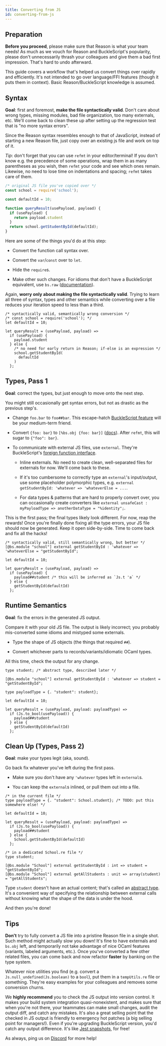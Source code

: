 ```yaml
---
title: Converting from JS
id: converting-from-js
---
```


Preparation
-------

**Before you proceed**, please make sure that Reason is what your team needs! As much as we vouch for Reason and BuckleScript's popularity, please don't unnecessarily thrash your colleagues and give them a bad first impression. That's hard to undo afterward.

This guide covers a workflow that's helped us convert things over rapidly and efficiently. It's not intended to go over language/FFI features (though it puts them in context). Basic Reason/BuckleScript knowledge is assumed.

Syntax
-------

**Goal**: first and foremost, **make the file syntactically valid**. Don't care about wrong types, missing modules, bad file organization, too many externals, etc. We'll come back to clean these up after setting up the regression test that is "no more syntax errors".

Since the Reason syntax resembles enough to that of JavaScript, instead of starting a new Reason file, just copy over an existing js file and work on top of it.

*Tip*: don't forget that you can use `refmt` in your editor/terminal! If you don't know e.g. the precedence of some operations, wrap them in as many parentheses as you wish, then `refmt` your code and see which ones remain. Likewise, no need to lose time on indentations and spacing; `refmt` takes care of them.

```js
/* original JS file you've copied over */
const school = require('school');

const defaultId = 10;

function queryResult(usePayload, payload) {
  if (usePayload) {
    return payload.student
  }
  return school.getStudentById(defaultId);
}
```

Here are some of the things you'd do at this step:

- Convert the function call syntax over.

- Convert the `var`/`const` over to `let`.

- Hide the `require`s.

- Make other such changes. For idioms that don't have a BuckleScript equivalent, use `bs.raw` ([documentation](https://bucklescript.github.io/docs/en/embed-raw-javascript.html)).

Again, **worry only about making the file syntactically valid**. Trying to learn all three of syntax, types and other semantics while converting over a file reduces your iteration speed to less than a third.

```reason
/* syntactically valid, semantically wrong conversion */
/* const school = require('school'); */
let defaultId = 10;

let queryResult = (usePayload, payload) =>
  if (usePayload) {
    payload.student
  } else {
    /* no need for early return in Reason; if-else is an expression */
    school.getStudentById(
      defaultId
    )
  };
```

Types, Pass 1
-------

**Goal**: correct the types, but just enough to move onto the next step.

You might still occasionally get syntax errors, but not as drastic as the previous step's.

- Change `foo.bar` to `foo##bar`. This escape-hatch [BuckleScript feature](https://bucklescript.github.io/docs/en/object.html#object-as-record) will be your medium-term friend.

- Convert `{foo: bar}` to `[%bs.obj {foo: bar}]` ([docs](https://bucklescript.github.io/docs/en/object.html#creation)). After `refmt`, this will sugar to `{"foo": bar}`.

- To communicate with external JS files, use `external`. They're BuckleScript's [foreign function interface](https://bucklescript.github.io/docs/en/intro-to-external.html).

  - Inline externals. No need to create clean, well-separated files for externals for now. We'll come back to these.

  - If it's too cumbersome to correctly type an `external`'s input/output, use some placeholder polymorphic types, e.g. `external getStudentById: 'whatever => 'whateverElse = ...`.

  - For data types & patterns that are hard to properly convert over, you can occasionally create converters like `external unsafeCast : myPayloadType => anotherDataType = "%identity";`.

This is the first pass; the final types likely look different. For now, reap the rewards! Once you're finally done fixing all the type errors, your JS file should now be generated. Keep it open side-by-side. Time to come back and fix all the hacks!

```reason
/* syntactically valid, still semantically wrong, but better */
[@bs.module "school"] external getStudentById : 'whatever => 'whateverElse = "getStudentById";

let defaultId = 10;

let queryResult = (usePayload, payload) =>
  if (usePayload) {
    payload##student /* this will be inferred as `Js.t 'a` */
  } else {
    getStudentById(defaultId)
  };
```

Runtime Semantics
-------

**Goal**: fix the errors in the generated JS output.

Compare it with your old JS file. The output is likely incorrect; you probably mis-converted some idioms and mistyped some externals.

- Type the shape of JS objects (the things that required `##`).

- Convert whichever parts to records/variants/idiomatic OCaml types.

All this time, check the output for any change.

```reason
type student; /* abstract type, described later */

[@bs.module "school"] external getStudentById : 'whatever => student = "getStudentById";

type payloadType = {. "student": student};

let defaultId = 10;

let queryResult = (usePayload, payload: payloadType) =>
  if (Js.to_bool(usePayload)) {
    payload##student
  } else {
    getStudentById(defaultId)
  };
```

Clean Up (Types, Pass 2)
-------

**Goal**: make your types legit (aka, sound).

Go back fix whatever you've left during the first pass.

- Make sure you don't have any `'whatever` types left in `external`s.

- You can keep the `external`s inlined, or pull them out into a file.


```reason
/* in the current file */
type payloadType = {. "student": School.student}; /* TODO: put this somewhere else! */

let defaultId = 10;

let queryResult = (usePayload, payload: payloadType) =>
  if (Js.to_bool(usePayload)) {
    payload##student
  } else {
    School.getStudentById(defaultId)
  };
```

```reason
/* in a dedicated School.re file */
type student;

[@bs.module "School"] external getStudentById : int => student = "getStudentById";
[@bs.module "School"] external getAllStudents : unit => array(student) = "getAllStudents";
```

Type `student` doesn't have an actual content; that's called an [abstract type](/guide/language/module#signatures). It's a convenient way of specifying the relationship between external calls without knowing what the shape of the data is under the hood.

And then you're done!

Tips
-------

**Don't** try to fully convert a JS file into a pristine Reason file in a single shot. Such method might actually slow you down! It's fine to have externals and `bs.obj` left, and temporarily not take advantage of nice OCaml features (variants, labeled arguments, etc.). Once you've converted a few other related files, you can come back and now refactor **faster** by banking on the type system.

Whatever nice utilities you find (e.g. convert a `Js.null_undefined(Js.boolean)` to a `bool`), put them in a `tempUtils.re` file or something. They're easy examples for your colleagues and removes some conversion churns.

We **highly recommend** you to check the JS output into version control. It makes your build system integration quasi-nonexistent, and makes sure that when you're not there, your teammates can make small changes, audit the output diff, and catch any mistakes. It's also a great selling point that the checked in JS output is friendly to emergency hot patches (a big selling point for managers!). Even if you're upgrading BuckleScript version, you'd catch any output difference. It's like [Jest snapshots](https://facebook.github.io/jest/docs/snapshot-testing.html), for free!

As always, ping us on [Discord](https://discord.gg/reasonml) for more help!
